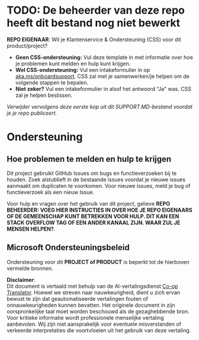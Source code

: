 <!--
CO_OP_TRANSLATOR_METADATA:
{
  "original_hash": "b7244261ee19497082edf33bcce64717",
  "translation_date": "2025-05-17T05:49:46+00:00",
  "source_file": "SUPPORT.md",
  "language_code": "nl"
}
-->
# TODO: De beheerder van deze repo heeft dit bestand nog niet bewerkt

**REPO EIGENAAR**: Wil je Klantenservice & Ondersteuning (CSS) voor dit product/project?

- **Geen CSS-ondersteuning:** Vul deze template in met informatie over hoe je problemen kunt melden en hulp kunt krijgen.
- **Wel CSS-ondersteuning:** Vul een intakeformulier in op [aka.ms/onboardsupport](https://aka.ms/onboardsupport). CSS zal met je samenwerken/je helpen om de volgende stappen te bepalen.
- **Niet zeker?** Vul een intakeformulier in alsof het antwoord "Ja" was. CSS zal je helpen beslissen.

*Verwijder vervolgens deze eerste kop uit dit SUPPORT.MD-bestand voordat je je repo publiceert.*

# Ondersteuning

## Hoe problemen te melden en hulp te krijgen

Dit project gebruikt GitHub Issues om bugs en functieverzoeken bij te houden. Zoek alstublieft in de bestaande issues voordat je nieuwe issues aanmaakt om duplicaten te voorkomen. Voor nieuwe issues, meld je bug of functieverzoek als een nieuw Issue.

Voor hulp en vragen over het gebruik van dit project, gelieve **REPO BEHEERDER: VOEG HIER INSTRUCTIES IN OVER HOE JE REPO EIGENAARS OF DE GEMEENSCHAP KUNT BETREKKEN VOOR HULP. DIT KAN EEN STACK OVERFLOW TAG OF EEN ANDER KANAAL ZIJN. WAAR ZUL JE MENSEN HELPEN?**.

## Microsoft Ondersteuningsbeleid

Ondersteuning voor dit **PROJECT of PRODUCT** is beperkt tot de hierboven vermelde bronnen.

**Disclaimer**:  
Dit document is vertaald met behulp van de AI-vertalingsdienst [Co-op Translator](https://github.com/Azure/co-op-translator). Hoewel we streven naar nauwkeurigheid, dient u zich ervan bewust te zijn dat geautomatiseerde vertalingen fouten of onnauwkeurigheden kunnen bevatten. Het originele document in zijn oorspronkelijke taal moet worden beschouwd als de gezaghebbende bron. Voor kritieke informatie wordt professionele menselijke vertaling aanbevolen. Wij zijn niet aansprakelijk voor eventuele misverstanden of verkeerde interpretaties die voortvloeien uit het gebruik van deze vertaling.